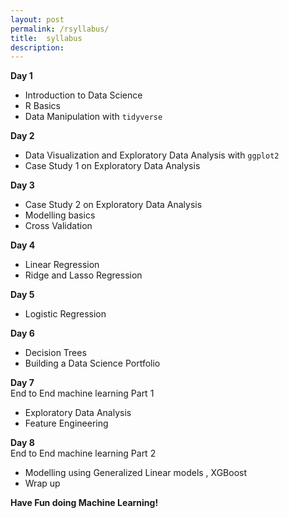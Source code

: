 ```yaml
---
layout: post
permalink: /rsyllabus/
title:  syllabus
description: 
---
```


**Day 1**

* Introduction to Data Science
* R Basics
* Data Manipulation with `tidyverse`           


**Day 2**                 
* Data Visualization and Exploratory Data Analysis with `ggplot2`       
* Case Study 1 on Exploratory Data Analysis          

**Day 3**
* Case Study 2 on Exploratory Data Analysis             
* Modelling basics             
* Cross Validation            

**Day 4**
* Linear Regression        
* Ridge and Lasso Regression                 

**Day 5**
* Logistic Regression             

**Day 6**
* Decision Trees            
* Building a Data Science Portfolio           
          
**Day 7**              
End to End machine learning Part 1 
- Exploratory Data Analysis            
- Feature Engineering            
                        
**Day 8**                
End to End machine learning Part 2         
- Modelling using Generalized Linear models , XGBoost            
- Wrap up         

**Have Fun doing Machine Learning!**